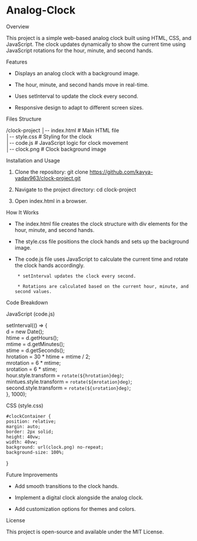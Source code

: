 # Analog-Clock
Overview

This project is a simple web-based analog clock built using HTML, CSS, and JavaScript. The clock updates dynamically to show the current time using JavaScript rotations for the hour, minute, and second hands.

Features

* Displays an analog clock with a background image.

* The hour, minute, and second hands move in real-time.

* Uses setInterval to update the clock every second.

* Responsive design to adapt to different screen sizes.

Files Structure

/clock-project
│-- index.html     # Main HTML file </BR>
│-- style.css      # Styling for the clock</BR>
│-- code.js        # JavaScript logic for clock movement</BR>
│-- clock.png      # Clock background image</BR>

Installation and Usage
1. Clone the repository:
git clone https://github.com/kavya-yadav963/clock-project.git

2. Navigate to the project directory:
   cd clock-project

3. Open index.html in a browser.

 How It Works
 
* The index.html file creates the clock structure with div elements for the hour, minute, and second hands.

* The style.css file positions the clock hands and sets up the background image.

* The code.js file uses JavaScript to calculate the current time and rotate the clock hands accordingly.

       * setInterval updates the clock every second.

       * Rotations are calculated based on the current hour, minute, and second values.
Code Breakdown 

  JavaScript (code.js)
  
  setInterval(() => { </BR>
    d = new Date();</BR>
    htime = d.getHours();</BR>
    mtime = d.getMinutes();</BR>
    stime = d.getSeconds();</BR>
    hrotation = 30 * htime + mtime / 2;</BR>
    mrotation = 6 * mtime;</BR>
    srotation = 6 * stime;</BR>
    hour.style.transform = `rotate(${hrotation}deg)`;</BR>
    mintues.style.transform = `rotate(${mrotation}deg)`;</BR>
    second.style.transform = `rotate(${srotation}deg)`;</BR>
}, 1000);</BR>

  CSS (style.css)
  
    #clockContainer {
    position: relative;
    margin: auto;
    border: 2px solid;
    height: 40vw;
    width: 40vw;
    background: url(clock.png) no-repeat;
    background-size: 100%;
}


Future Improvements

* Add smooth transitions to the clock hands.

* Implement a digital clock alongside the analog clock.

* Add customization options for themes and colors.

License

This project is open-source and available under the MIT License.

  
  
  


   
